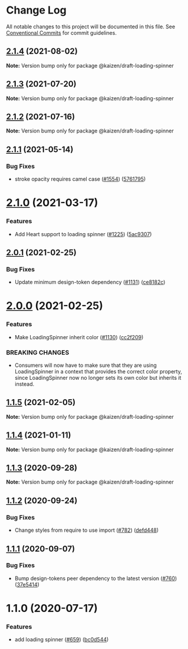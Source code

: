 # Change Log

All notable changes to this project will be documented in this file.
See [Conventional Commits](https://conventionalcommits.org) for commit guidelines.

## [2.1.4](https://github.com/cultureamp/kaizen-design-system/compare/@kaizen/draft-loading-spinner@2.1.3...@kaizen/draft-loading-spinner@2.1.4) (2021-08-02)

**Note:** Version bump only for package @kaizen/draft-loading-spinner





## [2.1.3](https://github.com/cultureamp/kaizen-design-system/compare/@kaizen/draft-loading-spinner@2.1.2...@kaizen/draft-loading-spinner@2.1.3) (2021-07-20)

**Note:** Version bump only for package @kaizen/draft-loading-spinner





## [2.1.2](https://github.com/cultureamp/kaizen-design-system/compare/@kaizen/draft-loading-spinner@2.1.1...@kaizen/draft-loading-spinner@2.1.2) (2021-07-16)

**Note:** Version bump only for package @kaizen/draft-loading-spinner





## [2.1.1](https://github.com/cultureamp/kaizen-design-system/compare/@kaizen/draft-loading-spinner@2.1.0...@kaizen/draft-loading-spinner@2.1.1) (2021-05-14)


### Bug Fixes

* stroke opacity requires camel case ([#1554](https://github.com/cultureamp/kaizen-design-system/issues/1554)) ([5761795](https://github.com/cultureamp/kaizen-design-system/commit/5761795c78fa838627e3c7cf4c7c05e2b80d04a9))





# [2.1.0](https://github.com/cultureamp/kaizen-design-system/compare/@kaizen/draft-loading-spinner@2.0.1...@kaizen/draft-loading-spinner@2.1.0) (2021-03-17)


### Features

* Add Heart support to loading spinner ([#1225](https://github.com/cultureamp/kaizen-design-system/issues/1225)) ([5ac9307](https://github.com/cultureamp/kaizen-design-system/commit/5ac930777878d9942da7c046fb0127df19b0acd7))





## [2.0.1](https://github.com/cultureamp/kaizen-design-system/compare/@kaizen/draft-loading-spinner@2.0.0...@kaizen/draft-loading-spinner@2.0.1) (2021-02-25)


### Bug Fixes

* Update minimum design-token dependency ([#1131](https://github.com/cultureamp/kaizen-design-system/issues/1131)) ([ce8182c](https://github.com/cultureamp/kaizen-design-system/commit/ce8182c054c9e8bc96bfdba8457bcd169d449204))





# [2.0.0](https://github.com/cultureamp/kaizen-design-system/compare/@kaizen/draft-loading-spinner@1.1.5...@kaizen/draft-loading-spinner@2.0.0) (2021-02-25)


### Features

* Make LoadingSpinner inherit color ([#1130](https://github.com/cultureamp/kaizen-design-system/issues/1130)) ([cc2f209](https://github.com/cultureamp/kaizen-design-system/commit/cc2f209d3dface882cdecce2d216c60c2242979e))


### BREAKING CHANGES

* Consumers will now have to make sure that they are using LoadingSpinner in a context that provides the correct color property, since LoadingSpinner now no longer sets its own color but inherits it instead.





## [1.1.5](https://github.com/cultureamp/kaizen-design-system/compare/@kaizen/draft-loading-spinner@1.1.4...@kaizen/draft-loading-spinner@1.1.5) (2021-02-05)

**Note:** Version bump only for package @kaizen/draft-loading-spinner





## [1.1.4](https://github.com/cultureamp/kaizen-design-system/compare/@kaizen/draft-loading-spinner@1.1.3...@kaizen/draft-loading-spinner@1.1.4) (2021-01-11)

**Note:** Version bump only for package @kaizen/draft-loading-spinner





## [1.1.3](https://github.com/cultureamp/kaizen-design-system/compare/@kaizen/draft-loading-spinner@1.1.2...@kaizen/draft-loading-spinner@1.1.3) (2020-09-28)

**Note:** Version bump only for package @kaizen/draft-loading-spinner





## [1.1.2](https://github.com/cultureamp/kaizen-design-system/compare/@kaizen/draft-loading-spinner@1.1.1...@kaizen/draft-loading-spinner@1.1.2) (2020-09-24)


### Bug Fixes

* Change styles from require to use import ([#782](https://github.com/cultureamp/kaizen-design-system/issues/782)) ([defd448](https://github.com/cultureamp/kaizen-design-system/commit/defd4483faa3459d9af48e272c63656798008a28))





## [1.1.1](https://github.com/cultureamp/kaizen-design-system/compare/@kaizen/draft-loading-spinner@1.1.0...@kaizen/draft-loading-spinner@1.1.1) (2020-09-07)


### Bug Fixes

* Bump design-tokens peer dependency to the latest version ([#760](https://github.com/cultureamp/kaizen-design-system/issues/760)) ([37e5414](https://github.com/cultureamp/kaizen-design-system/commit/37e5414b2e2c0befb4127c588120eb2e8bdc4d39))





# 1.1.0 (2020-07-17)


### Features

* add loading spinner ([#659](https://github.com/cultureamp/kaizen-design-system/issues/659)) ([bc0d544](https://github.com/cultureamp/kaizen-design-system/commit/bc0d54482490d4fe9c229d1382031a5ee389aacb))
